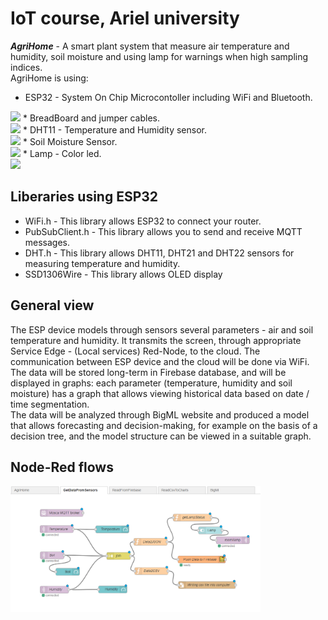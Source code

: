 # IoT course, Ariel university
**_AgriHome_** - A smart plant system that measure air temperature and humidity, soil moisture and using lamp for warnings when high sampling indices.<br />
AgriHome is using:<br />
  * ESP32 - System On Chip Microcontoller including WiFi and Bluetooth.<br />
  <img src ="https://user-images.githubusercontent.com/33513480/64234737-95fed900-ceff-11e9-9c39-b770713b23a7.jpg" width="150">
  * BreadBoard and jumper cables.<br />
  <img src ="https://user-images.githubusercontent.com/33513480/64235132-63091500-cf00-11e9-9c2d-77ae6247b0c6.jpg" width="150">
  * DHT11 - Temperature and Humidity sensor.<br />
  <img src = "https://user-images.githubusercontent.com/33513480/64234507-2f79bb00-ceff-11e9-98bb-39fb8db90de5.jpg" width="150">
  * Soil Moisture Sensor.<br />
  <img src = "https://user-images.githubusercontent.com/33513480/64234785-aca53000-ceff-11e9-955e-e9767c19209b.jpg" width="150">
  * Lamp - Color led. <br />
  <img src = "https://user-images.githubusercontent.com/33513480/64235517-31dd1480-cf01-11e9-95b4-f3dfd4887cea.jpg" width="150">

## Liberaries using ESP32
 * WiFi.h - This library allows ESP32 to connect your router.<br />
 * PubSubClient.h - This library allows you to send and receive MQTT messages.<br />
 * DHT.h - This library allows DHT11, DHT21 and DHT22 sensors for measuring temperature and humidity.<br />
 * SSD1306Wire - This library allows OLED display

## General view
The ESP device models through sensors several parameters - air and soil temperature and humidity. It transmits the screen, through appropriate Service Edge - (Local services) Red-Node, to the cloud. The communication between ESP device and the cloud will be done via WiFi.<br />
The data will be stored long-term in Firebase database, and will be displayed in graphs: each parameter (temperature, humidity and soil moisture) has a graph that allows viewing historical data based on date / time segmentation.<br />
The data will be analyzed through BigML website and produced a model that allows forecasting and decision-making, for example on the basis of a decision tree, and the model structure can be viewed in a suitable graph.

## Node-Red flows

<img src ="Node-red/Flow%20GetDataFromTheSensors.png" width="400">
